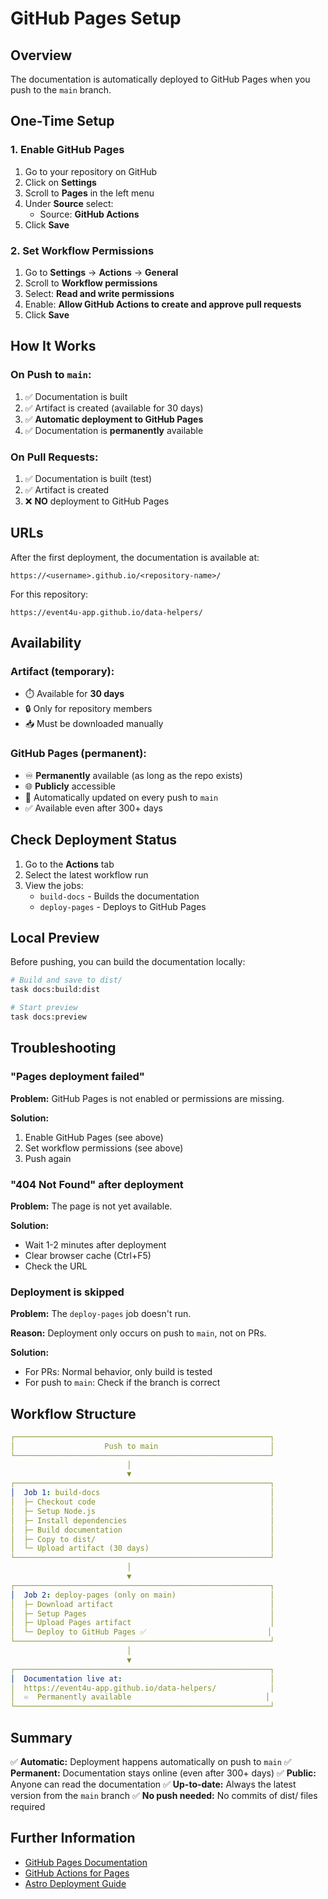 # GitHub Pages Setup

## Overview

The documentation is automatically deployed to GitHub Pages when you push to the `main` branch.

## One-Time Setup

### 1. Enable GitHub Pages

1. Go to your repository on GitHub
2. Click on **Settings**
3. Scroll to **Pages** in the left menu
4. Under **Source** select:
   - Source: **GitHub Actions**
5. Click **Save**

### 2. Set Workflow Permissions

1. Go to **Settings** → **Actions** → **General**
2. Scroll to **Workflow permissions**
3. Select: **Read and write permissions**
4. Enable: **Allow GitHub Actions to create and approve pull requests**
5. Click **Save**

## How It Works

### On Push to `main`:
1. ✅ Documentation is built
2. ✅ Artifact is created (available for 30 days)
3. ✅ **Automatic deployment to GitHub Pages**
4. ✅ Documentation is **permanently** available

### On Pull Requests:
1. ✅ Documentation is built (test)
2. ✅ Artifact is created
3. ❌ **NO** deployment to GitHub Pages

## URLs

After the first deployment, the documentation is available at:

```
https://<username>.github.io/<repository-name>/
```

For this repository:
```
https://event4u-app.github.io/data-helpers/
```

## Availability

### Artifact (temporary):
- ⏱️  Available for **30 days**
- 🔒 Only for repository members
- 📥 Must be downloaded manually

### GitHub Pages (permanent):
- ♾️  **Permanently** available (as long as the repo exists)
- 🌐 **Publicly** accessible
- 🔄 Automatically updated on every push to `main`
- ✅ Available even after 300+ days

## Check Deployment Status

1. Go to the **Actions** tab
2. Select the latest workflow run
3. View the jobs:
   - `build-docs` - Builds the documentation
   - `deploy-pages` - Deploys to GitHub Pages

## Local Preview

Before pushing, you can build the documentation locally:

```bash
# Build and save to dist/
task docs:build:dist

# Start preview
task docs:preview
```

## Troubleshooting

### "Pages deployment failed"

**Problem:** GitHub Pages is not enabled or permissions are missing.

**Solution:**
1. Enable GitHub Pages (see above)
2. Set workflow permissions (see above)
3. Push again

### "404 Not Found" after deployment

**Problem:** The page is not yet available.

**Solution:**
- Wait 1-2 minutes after deployment
- Clear browser cache (Ctrl+F5)
- Check the URL

### Deployment is skipped

**Problem:** The `deploy-pages` job doesn't run.

**Reason:** Deployment only occurs on push to `main`, not on PRs.

**Solution:**
- For PRs: Normal behavior, only build is tested
- For push to `main`: Check if the branch is correct

## Workflow Structure

```yaml
┌─────────────────────────────────────────────────────────┐
│                    Push to main                         │
└─────────────────────────────────────────────────────────┘
                          │
                          ▼
┌─────────────────────────────────────────────────────────┐
│  Job 1: build-docs                                      │
│  ├─ Checkout code                                       │
│  ├─ Setup Node.js                                       │
│  ├─ Install dependencies                                │
│  ├─ Build documentation                                 │
│  ├─ Copy to dist/                                       │
│  └─ Upload artifact (30 days)                           │
└─────────────────────────────────────────────────────────┘
                          │
                          ▼
┌─────────────────────────────────────────────────────────┐
│  Job 2: deploy-pages (only on main)                     │
│  ├─ Download artifact                                   │
│  ├─ Setup Pages                                         │
│  ├─ Upload Pages artifact                               │
│  └─ Deploy to GitHub Pages ✅                           │
└─────────────────────────────────────────────────────────┘
                          │
                          ▼
┌─────────────────────────────────────────────────────────┐
│  Documentation live at:                                 │
│  https://event4u-app.github.io/data-helpers/            │
│  ♾️  Permanently available                              │
└─────────────────────────────────────────────────────────┘
```

## Summary

✅ **Automatic:** Deployment happens automatically on push to `main`
✅ **Permanent:** Documentation stays online (even after 300+ days)
✅ **Public:** Anyone can read the documentation
✅ **Up-to-date:** Always the latest version from the `main` branch
✅ **No push needed:** No commits of dist/ files required

## Further Information

- [GitHub Pages Documentation](https://docs.github.com/en/pages)
- [GitHub Actions for Pages](https://github.com/actions/deploy-pages)
- [Astro Deployment Guide](https://docs.astro.build/en/guides/deploy/github/)

